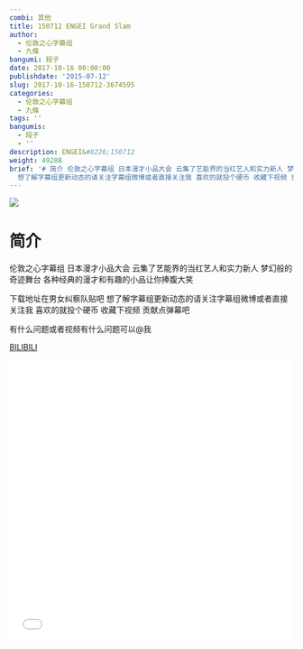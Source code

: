 ```yaml
---
combi: 其他
title: 150712 ENGEI Grand Slam
author:
  - 伦敦之心字幕组
  - 九條
bangumi: 段子
date: 2017-10-16 00:00:00
publishdate: '2015-07-12'
slug: 2017-10-16-150712-3674595
categories:
  - 伦敦之心字幕组
  - 九條
tags: ''
bangumis:
  - 段子
  - ''
description: ENGEI&#8226;150712
weight: 49288
brief: '# 简介 伦敦之心字幕组 日本漫才小品大会 云集了艺能界的当红艺人和实力新人 梦幻般的奇迹舞台 各种经典的漫才和有趣的小品让你捧腹大笑 下载地址在男女纠察队贴吧
  想了解字幕组更新动态的请关注字幕组微博或者直接关注我 喜欢的就投个硬币 收藏下视频 贡献点弹幕吧 有什么问题或者视频有什么问题可以@我'
---
```


![](https://i.imgur.com/7AYPIsE.jpg)

# 简介  
伦敦之心字幕组 日本漫才小品大会 云集了艺能界的当红艺人和实力新人 梦幻般的奇迹舞台 各种经典的漫才和有趣的小品让你捧腹大笑 


下载地址在男女纠察队贴吧 想了解字幕组更新动态的请关注字幕组微博或者直接关注我 喜欢的就投个硬币 收藏下视频 贡献点弹幕吧


有什么问题或者视频有什么问题可以@我

  [BILIBILI](https://www.bilibili.com/video/av3674595/)


<div class="vcontainer">  <iframe class='video' src="//www.bilibili.com/blackboard/player.html?aid=3674595" width="100%" height="500" frameborder="0" allowfullscreen="allowfullscreen"></iframe></div>
